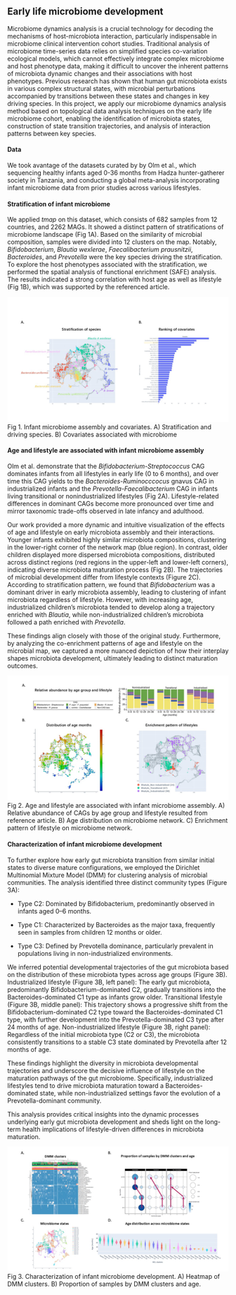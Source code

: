 ## Early life microbiome development

Microbiome dynamics analysis is a crucial technology for decoding the mechanisms of host-microbiota interaction, particularly indispensable in microbiome clinical intervention cohort studies. Traditional analysis of microbiome time-series data relies on simplified species co-variation ecological models, which cannot effectively integrate complex microbiome and host phenotype data, making it difficult to uncover the inherent patterns of microbiota dynamic changes and their associations with host phenotypes. Previous research has shown that human gut microbiota exists in various complex structural states, with microbial perturbations accompanied by transitions between these states and changes in key driving species. In this project, we apply our microbiome dynamics analysis method based on topological data analysis techniques on the early life microbiome cohort, enabling the identification of microbiota states, construction of state transition trajectories, and analysis of interaction patterns between key species.

#### Data

We took avantage of the datasets curated by by Olm et al., which sequencing healthy infants aged 0-36 months from Hadza hunter-gatherer society in Tanzania, and conducting a global meta-analysis incorporating infant microbiome data from prior studies across various lifestyles.

#### Stratification of infant microbiome

We applied _tmap_ on this dataset, which consists of 682 samples from 12 countries, and 2262 MAGs. It showed a distinct pattern of stratifications of microbiome landscape (Fig 1A). Based on the similarity of microbial composition, samples were divided into 12 clusters on the map. Notably, _Bifidobacterium_, _Blautia wexlerae_, _Faecalibacterium prausnitzii_, _Bacteroides_, and _Prevotella_ were the key species driving the stratification. To explore the host phenotypes associated with the stratification, we performed the spatial analysis of functional enrichment (SAFE) analysis. The results indicated a strong correlation with host age as well as lifestyle (Fig 1B), which was supported by the referenced article.

![fig1](./figures/fig1.jpg)
Fig 1. Infant microbiome assembly and covariates. A) Stratification and driving species. B) Covariates associated with microbiome

#### Age and lifestyle are associated with infant microbiome assembly

Olm et al. demonstrate that the _Bifidobacterium-Streptococcus_ CAG dominates infants from all lifestyles in early life (0 to 6 months), and over time this CAG yields to the _Bacteroides-Ruminocccocus_ gnavus CAG in industrialized infants and the _Prevotella-Faecalibacterium_ CAG in infants living transitional or nonindustrialized lifestyles (Fig 2A). Lifestyle-related differences in dominant CAGs become more pronounced over time and mirror taxonomic trade-offs observed in late infancy and adulthood.

Our work provided a more dynamic and intuitive visualization of the effects of age and lifestyle on early microbiota assembly and their interactions. Younger infants exhibited highly similar microbiota compositions, clustering in the lower-right corner of the network map (blue region). In contrast, older children displayed more dispersed microbiota compositions, distributed across distinct regions (red regions in the upper-left and lower-left corners), indicating diverse microbiota maturation process (Fig 2B). The trajectories of microbial development differ from lifestyle contexts (Figure 2C). According to stratification pattern, we found that _Bifidobacterium_ was a dominant driver in early microbiota assembly, leading to clustering of infant microbiota regardless of lifestyle. However, with increasing age, industrialized children’s microbiota tended to develop along a trajectory enriched with _Blautia_, while non-industrialized children’s microbiota followed a path enriched with _Prevotella_.

These findings align closely with those of the original study. Furthermore, by analyzing the co-enrichment patterns of age and lifestyle on the microbial map, we captured a more nuanced depiction of how their interplay shapes microbiota development, ultimately leading to distinct maturation outcomes.

![fig2](./figures/fig2.jpg)
Fig 2. Age and lifestyle are associated with infant microbiome assembly. A) Relative abundance of CAGs by age group and lifestyle resulted from reference article. B) Age distribution on microbiome network. C) Enrichment pattern of lifestyle on microbiome network.

#### Characterization of infant microbiome development

To further explore how early gut microbiota transition from similar initial states to diverse mature configurations, we employed the Dirichlet Multinomial Mixture Model (DMM) for clustering analysis of microbial communities. The analysis identified three distinct community types (Figure 3A):

* Type C2: Dominated by Bifidobacterium, predominantly observed in infants aged 0–6 months.

* Type C1: Characterized by Bacteroides as the major taxa, frequently seen in samples from children 12 months or older.

* Type C3: Defined by Prevotella dominance, particularly prevalent in populations living in non-industrialized environments.

We inferred potential developmental trajectories of the gut microbiota based on the distribution of these microbiota types across age groups (Figure 3B). Industrialized lifestyle (Figure 3B, left panel): The early gut microbiota, predominantly Bifidobacterium-dominated C2, gradually transitions into the Bacteroides-dominated C1 type as infants grow older. Transitional lifestyle (Figure 3B, middle panel): This trajectory shows a progressive shift from the Bifidobacterium-dominated C2 type toward the Bacteroides-dominated C1 type, with further development into the Prevotella-dominated C3 type after 24 months of age. Non-industrialized lifestyle (Figure 3B, right panel): Regardless of the initial microbiota type (C2 or C3), the microbiota consistently transitions to a stable C3 state dominated by Prevotella after 12 months of age.

These findings highlight the diversity in microbiota developmental trajectories and underscore the decisive influence of lifestyle on the maturation pathways of the gut microbiome. Specifically, industrialized lifestyles tend to drive microbiota maturation toward a Bacteroides-dominated state, while non-industrialized settings favor the evolution of a Prevotella-dominant community.

This analysis provides critical insights into the dynamic processes underlying early gut microbiota development and sheds light on the long-term health implications of lifestyle-driven differences in microbiota maturation.

![fig3](./figures/fig3.jpg)
Fig 3. Characterization of infant microbiome development. A) Heatmap of DMM clusters. B) Proportion of samples by DMM clusters and age.
